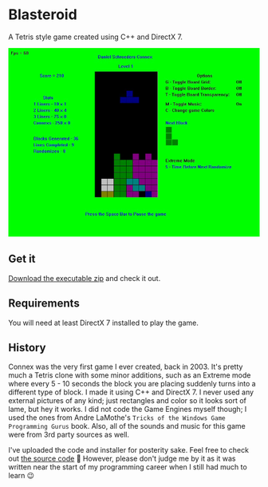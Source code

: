 # Blasteroid

A Tetris style game created using C++ and DirectX 7.

![Connex screenshot](docs/Images/Connex.jpg)

## Get it

[Download the executable zip](Installers/) and check it out.

## Requirements

You will need at least DirectX 7 installed to play the game.

## History

Connex was the very first game I ever created, back in 2003.
It's pretty much a Tetris clone with some minor additions, such as an Extreme mode where every 5 - 10 seconds the block you are placing suddenly turns into a different type of block.
I made it using C++ and DirectX 7.
I never used any external pictures of any kind; just rectangles and color so it looks sort of lame, but hey it works.
I did not code the Game Engines myself though; I used the ones from Andre LaMothe's `Tricks of the Windows Game Programming Gurus` book.
Also, all of the sounds and music for this game were from 3rd party sources as well.

I've uploaded the code and installer for posterity sake.
Feel free to check out [the source code](src/) 🙂
However, please don't judge me by it as it was written near the start of my programming career when I still had much to learn 😉
